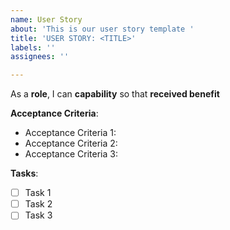 ```yaml
---
name: User Story
about: 'This is our user story template '
title: 'USER STORY: <TITLE>'
labels: ''
assignees: ''

---
```


As a **role**, I can **capability** so that **received benefit**

**Acceptance Criteria**:
  * Acceptance Criteria 1:
  * Acceptance Criteria 2:
  * Acceptance Criteria 3:

**Tasks**:
- [ ] Task 1
- [ ] Task 2
- [ ] Task 3
